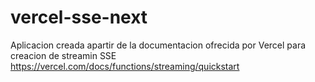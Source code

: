 # vercel-sse-next
Aplicacion creada  apartir de la documentacion ofrecida por Vercel para creacion de streamin SSE https://vercel.com/docs/functions/streaming/quickstart
